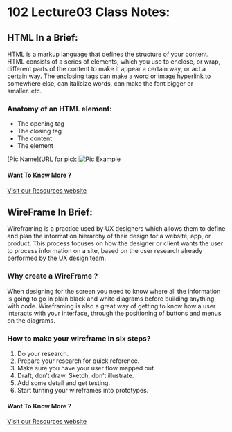 # 102 Lecture03 Class Notes:

## HTML In a Brief:
HTML is a markup language that defines the structure of your content. HTML consists of a series of elements, which you use to enclose, or wrap, different parts of the content to make it appear a certain way, or act a certain way. The enclosing tags can make a word or image hyperlink to somewhere else, can italicize words, can make the font bigger or smaller..etc.


### Anatomy of an HTML element:

 - The opening tag
 - The closing tag
 - The content
 - The element

 [Pic Name](URL for pic): ![Pic Example](https://developer.mozilla.org/en-US/docs/Learn/Getting_started_with_the_web/HTML_basics/grumpy-cat-small.png)


#### Want To Know More ? 
[Visit our Resources website](https://developer.mozilla.org/en-US/docs/Learn/Getting_started_with_the_web/HTML_basics)





##  WireFrame In Brief:
Wireframing is a practice used by UX designers which allows them to define and plan the information hierarchy of their design for a website, app, or product. This process focuses on how the designer or client wants the user to process information on a site, based on the user research already performed by the UX design team.



### Why create a WireFrame ?

When designing for the screen you need to know where all the information is going to go in plain black and white diagrams before building anything with code. Wireframing is also a great way of getting to know how a user interacts with your interface, through the positioning of buttons and menus on the diagrams.


### How to make your wireframe in six steps?

1. Do your research.
2. Prepare your research for quick reference.
3. Make sure you have your user flow mapped out.
4. Draft, don’t draw. Sketch, don’t illustrate.
5. Add some detail and get testing.
6. Start turning your wireframes into prototypes.



#### Want To Know More ? 
[Visit our Resources website](https://careerfoundry.com/en/blog/ux-design/how-to-create-your-first-wireframe/#what-is-a-wireframe-and-why-do-ux-designers-use-them)
